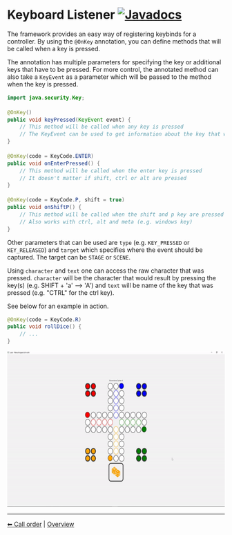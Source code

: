 # Keyboard Listener [![Javadocs](https://javadoc.io/badge2/org.fulib/fulibFx/Javadocs.svg?color=green)](https://javadoc.io/doc/org.fulib/fulibFx/latest/org/fulib/fx/annotation/event/OnKey.html)

The framework provides an easy way of registering keybinds for a controller. By using the `@OnKey` annotation, you can
define methods that will be called when a key is pressed.

The annotation has multiple parameters for specifying the key or additional keys that have to be pressed.
For more control, the annotated method can also take a `KeyEvent` as a parameter which will be passed to the method when
the key is pressed.

```java
import java.security.Key;

@OnKey()
public void keyPressed(KeyEvent event) {
    // This method will be called when any key is pressed
    // The KeyEvent can be used to get information about the key that was pressed
}

@OnKey(code = KeyCode.ENTER)
public void onEnterPressed() {
    // This method will be called when the enter key is pressed
    // It doesn't matter if shift, ctrl or alt are pressed
}

@OnKey(code = KeyCode.P, shift = true)
public void onShiftP() {
    // This method will be called when the shift and p key are pressed
    // Also works with ctrl, alt and meta (e.g. windows key)
}
```

Other parameters that can be used are `type` (e.g. `KEY_PRESSED` or `KEY_RELEASED`) and `target` which specifies where the event should be
captured. The target can be `STAGE` or `SCENE`.

Using `character` and `text` one can access the raw character that was pressed. `character` will be the character that
would result by pressing the key(s) (e.g. SHIFT + 'a' --> 'A') and `text` will be name of the key that was pressed (e.g. "CTRL" for the ctrl key).

See below for an example in action.

```java
@OnKey(code = KeyCode.R)
public void rollDice() {
    // ...
}
```

<img width="640" height="360" src="../assets/key-event.gif" alt="Rolling a dice">

---

[⬅ Call order](9-call-order.md) | [Overview](README.md)
